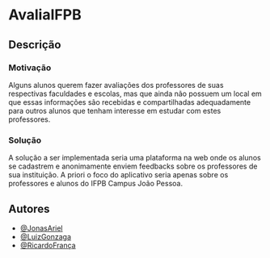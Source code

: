 # AvaliaIFPB

## Descrição

### Motivação
Alguns alunos querem fazer avaliações dos professores de suas respectivas faculdades e escolas, mas que ainda não possuem um local em que essas informações são recebidas e compartilhadas adequadamente para outros alunos que tenham interesse em estudar com estes professores.

### Solução
A solução a ser implementada seria uma plataforma na web onde os alunos se cadastrem e anonimamente enviem feedbacks sobre os professores de sua instituição. A priori o foco do aplicativo seria apenas sobre os professores e alunos do IFPB Campus João Pessoa.  

## Autores

- [@JonasAriel](https://github.com/Jonasapm94)
- [@LuizGonzaga](https://github.com/LuzGone)
- [@RicardoFrança](https://github.com/Mystery547)
